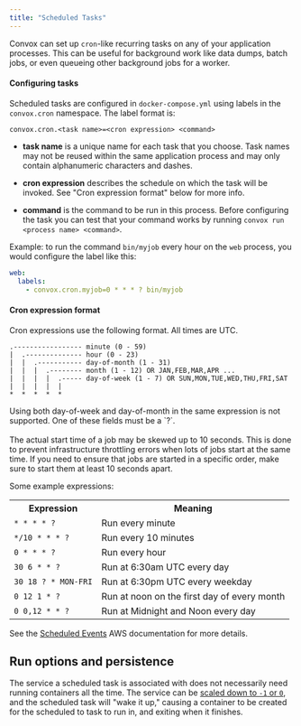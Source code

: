 ```yaml
---
title: "Scheduled Tasks"
---
```


Convox can set up `cron`-like recurring tasks on any of your application processes. This can be useful for background work like data dumps, batch jobs, or even queueing other background jobs for a worker.

#### Configuring tasks

Scheduled tasks are configured in `docker-compose.yml` using labels in the `convox.cron` namespace. The label format is:

`convox.cron.<task name>=<cron expression> <command>`

- **task name** is a unique name for each task that you choose. Task names may not be reused within the same application process and may only contain alphanumeric characters and dashes.

- **cron expression** describes the schedule on which the task will be invoked. See "Cron expression format" below for more info.

- **command** is the command to be run in this process. Before configuring the task you can test that your command works by running `convox run <process name> <command>`.

Example: to run the command `bin/myjob` every hour on the `web` process, you would configure the label like this:

```yaml
web:
  labels:
    - convox.cron.myjob=0 * * * ? bin/myjob
```

#### Cron expression format

Cron expressions use the following format. All times are UTC.

```
.----------------- minute (0 - 59)
|  .-------------- hour (0 - 23)
|  |  .----------- day-of-month (1 - 31)
|  |  |  .-------- month (1 - 12) OR JAN,FEB,MAR,APR ...
|  |  |  |  .----- day-of-week (1 - 7) OR SUN,MON,TUE,WED,THU,FRI,SAT
|  |  |  |  |
*  *  *  *  *
```

<div class="block-callout block-show-callout type-info" markdown="1">
  Using both day-of-week and day-of-month in the same expression is not supported. One of these fields must be a `?`.<br/>
  <br/>
  The actual start time of a job may be skewed up to 10 seconds. This is done to prevent infrastructure throttling errors when lots of jobs start at the same time. If you need to ensure that jobs are started in a specific order, make sure to start them at least 10 seconds apart.
</div>

Some example expressions:

<table>
  <tr>
    <th>Expression</th>
    <th>Meaning</th>
  </tr>
  <tr>
    <td><code>* * * * ?</code></td>
    <td>Run every minute</td>
  </tr>
  <tr>
    <td><code>*/10 * * * ?</code></td>
    <td>Run every 10 minutes</td>
  </tr>
  <tr>
    <td><code>0 * * * ?</code></td>
    <td>Run every hour</td>
  </tr>
  <tr>
    <td><code>30 6 * * ?</code></td>
    <td>Run at 6:30am UTC every day</td>
  </tr>
  <tr>
    <td><code>30 18 ? * MON-FRI</code></td>
    <td>Run at 6:30pm UTC every weekday</td>
  </tr>
  <tr>
    <td><code>0 12 1 * ?</code></td>
    <td>Run at noon on the first day of every month</td>
  </tr>
  <tr>
    <td><code>0 0,12 * * ?</code></td>
    <td>Run at Midnight and Noon every day</td>
  </tr>
</table>

See the [Scheduled Events](https://docs.aws.amazon.com/AmazonCloudWatch/latest/events/ScheduledEvents.html) AWS documentation for more details.

## Run options and persistence

The service a scheduled task is associated with does not necessarily need running containers all the time. The service can be [scaled down to `-1` or `0`](/docs/gen1/scaling/#scaling-down-unused-services), and the scheduled task will "wake it up," causing a container to be created for the scheduled to task to run in, and exiting when it finishes.
